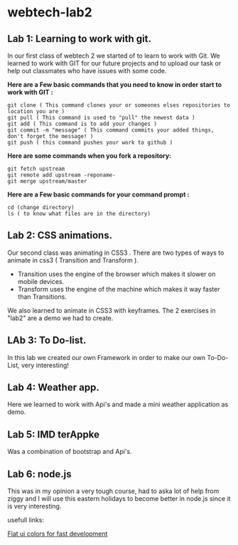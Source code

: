  webtech-lab2
============

Lab 1: Learning to work with git.
----
In our first class of webtech 2 we started of to learn to work with Git. We learned to work with GIT for our future projects and to upload our task or help out classmates who have issues with some code.

**Here are a Few basic commands that you need to know in order start to work with GIT :**
    
    git clone ( This command clones your or someones elses repositories to location you are )
    git pull ( This command is used to "pull" the newest data )
    git add ( This command is to add your changes )
    git commit -m "message" ( This command commits your added things, don't forget the message! )
    git push ( this command pushes your work to github )
**Here are some commands when you fork a repository:**

    git fetch upstream
    git remote add upstream -reponame-
    git merge upstream/master

 
 **Here are a Few basic commands for your command prompt :**
 
    cd (change directory)
    ls ( to know what files are in the directory)


Lab 2: CSS animations.
----
Our second class was animating in CSS3 .
There are two types of ways to animate in css3 ( Transition and Transform ).
* Transition uses the engine of the browser which makes it slower on mobile devices.
* Transform uses the engine of the machine which makes it way faster than Transitions.

We also learned to animate in CSS3 with keyframes. The 2 exercises in "lab2" are a demo we had to create.
    
LAb 3: To Do-list. 
----
In this lab we created our own Framework in order to make our own To-Do-List, very interesting!
    
Lab 4: Weather app.
----
Here we learned to work with Api's and made a mini weather application as demo.

Lab 5: IMD terAppke
----
Was a combination of bootstrap and Api's.

Lab 6: node.js
----

This was in my opinion a very tough course, had to aska lot of help from ziggy and I will use this eastern holidays to become better in node.js since it is very interesting.

usefull links:

[Flat ui colors for fast development](http://flatuicolors.com/)
